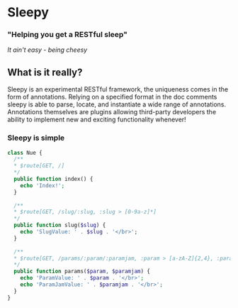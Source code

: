 # Sleepy 
### "Helping you get a RESTful sleep"  
_It ain't easy - being cheesy_

## What is it really?

Sleepy is an experimental RESTful framework, the uniqueness comes in the form of annotations.
Relying on a specified format in the doc comments sleepy is able to parse, locate, and instantiate 
a wide range of annotations. Annotations themselves are plugins allowing third-party developers the 
ability to implement new and exciting functionality whenever!

### Sleepy is simple

```php
class Nue {
  /**
  * $route[GET, /]
  */
  public function index() {
    echo 'Index!';
  }
  
  /**
  * $route[GET, /slug/:slug, :slug > [0-9a-z]*]
  */
  public function slug($slug) {
    echo 'SlugValue: ' . $slug . '</br>';
  }
  
  /**
  * $route[GET, /params/:param/:paramjam, :param > [a-zA-Z]{2,4}, :paramjam > [0-9]*]
  */
  public function params($param, $paramjam) {
    echo 'ParamValue: ' . $param . '</br>';
    echo 'ParamJamValue: ' . $paramjam . '</br>';
  }
}
```


